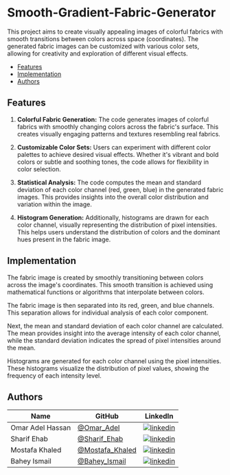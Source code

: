 # Smooth-Gradient-Fabric-Generator

This project aims to create visually appealing images of colorful fabrics with smooth transitions between colors across space (coordinates). The generated fabric images can be customized with various color sets, allowing for creativity and exploration of different visual effects.

- [Features](#Features)
- [Implementation](#Implementation)
- [Authors](#Authors)

## Features

1. **Colorful Fabric Generation:** The code generates images of colorful fabrics with smoothly changing colors across the fabric's surface. This creates visually engaging patterns and textures resembling real fabrics.

2. **Customizable Color Sets:** Users can experiment with different color palettes to achieve desired visual effects. Whether it's vibrant and bold colors or subtle and soothing tones, the code allows for flexibility in color selection.

3. **Statistical Analysis:** The code computes the mean and standard deviation of each color channel (red, green, blue) in the generated fabric images. This provides insights into the overall color distribution and variation within the image.

4. **Histogram Generation:** Additionally, histograms are drawn for each color channel, visually representing the distribution of pixel intensities. This helps users understand the distribution of colors and the dominant hues present in the fabric image.

## Implementation

The fabric image is created by smoothly transitioning between colors across the image's coordinates. This smooth transition is achieved using mathematical functions or algorithms that interpolate between colors.

The fabric image is then separated into its red, green, and blue channels. This separation allows for individual analysis of each color component.

Next, the mean and standard deviation of each color channel are calculated. The mean provides insight into the average intensity of each color channel, while the standard deviation indicates the spread of pixel intensities around the mean.

Histograms are generated for each color channel using the pixel intensities. These histograms visualize the distribution of pixel values, showing the frequency of each intensity level.

## Authors

| Name | GitHub | LinkedIn |
| ---- | ------ | -------- |
| Omar Adel Hassan | [@Omar_Adel](https://github.com/omar-adel1) | [![linkedin](https://img.shields.io/badge/linkedin-0A66C2?style=for-the-badge&logo=linkedin&logoColor=white)](https://www.linkedin.com/in/omar-adel-59b707231/) |
| Sharif Ehab | [@Sharif_Ehab](https://github.com/SharifEhab) | [![linkedin](https://img.shields.io/badge/linkedin-0A66C2?style=for-the-badge&logo=linkedin&logoColor=white)](https://www.linkedin.com/in/sharif-elmasry-b167a3252/) |
| Mostafa Khaled | [@Mostafa_Khaled](https://github.com/MostafaDarwish93) | [![linkedin](https://img.shields.io/badge/linkedin-0A66C2?style=for-the-badge&logo=linkedin&logoColor=white)](https://www.linkedin.com/in/mostafa-darwish-75a29225b/) |
| Bahey Ismail | [@Bahey_Ismail ](https://github.com/Bahey1200022) | [![linkedin](https://img.shields.io/badge/linkedin-0A66C2?style=for-the-badge&logo=linkedin&logoColor=white)](https://www.linkedin.com/in/bahey-ismail-1602431a4/) |
